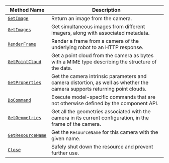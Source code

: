 <!-- prettier-ignore -->
| Method Name | Description |
| ----------- | ----------- |
| [`GetImage`](/dev/reference/apis/components/camera/#getimage) | Return an image from the camera. |
| [`GetImages`](/dev/reference/apis/components/camera/#getimages) | Get simultaneous images from different imagers, along with associated metadata. |
| [`RenderFrame`](/dev/reference/apis/components/camera/#renderframe) | Render a frame from a camera of the underlying robot to an HTTP response. |
| [`GetPointCloud`](/dev/reference/apis/components/camera/#getpointcloud) | Get a point cloud from the camera as bytes with a MIME type describing the structure of the data. |
| [`GetProperties`](/dev/reference/apis/components/camera/#getproperties) | Get the camera intrinsic parameters and camera distortion, as well as whether the camera supports returning point clouds. |
| [`DoCommand`](/dev/reference/apis/components/camera/#docommand) | Execute model-specific commands that are not otherwise defined by the component API. |
| [`GetGeometries`](/dev/reference/apis/components/camera/#getgeometries) | Get all the geometries associated with the camera in its current configuration, in the frame of the camera. |
| [`GetResourceName`](/dev/reference/apis/components/camera/#getresourcename) | Get the `ResourceName` for this camera with the given name. |
| [`Close`](/dev/reference/apis/components/camera/#close) | Safely shut down the resource and prevent further use. |
